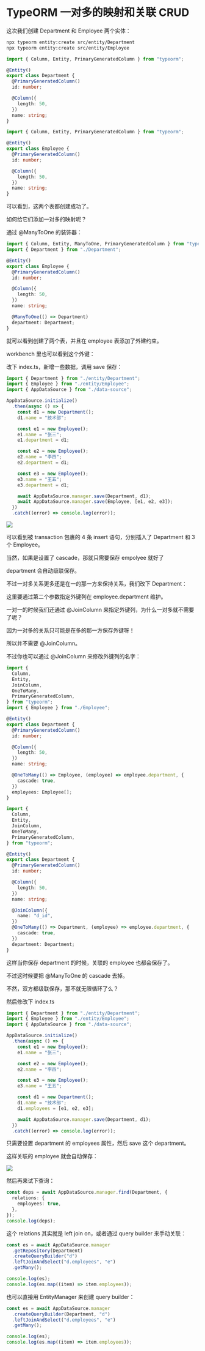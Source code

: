 # TypeORM 一对多的映射和关联 CRUD

这次我们创建 Department 和 Employee 两个实体：

```sh
npx typeorm entity:create src/entity/Department
npx typeorm entity:create src/entity/Employee
```

```ts
import { Column, Entity, PrimaryGeneratedColumn } from "typeorm";

@Entity()
export class Department {
  @PrimaryGeneratedColumn()
  id: number;

  @Column({
    length: 50,
  })
  name: string;
}
```

```ts
import { Column, Entity, PrimaryGeneratedColumn } from "typeorm";

@Entity()
export class Employee {
  @PrimaryGeneratedColumn()
  id: number;

  @Column({
    length: 50,
  })
  name: string;
}
```

可以看到，这两个表都创建成功了。

如何给它们添加一对多的映射呢？

通过 @ManyToOne 的装饰器：

```ts
import { Column, Entity, ManyToOne, PrimaryGeneratedColumn } from "typeorm";
import { Department } from "./Department";

@Entity()
export class Employee {
  @PrimaryGeneratedColumn()
  id: number;

  @Column({
    length: 50,
  })
  name: string;

  @ManyToOne(() => Department)
  department: Department;
}
```

就可以看到创建了两个表，并且在 employee 表添加了外建约束。

workbench 里也可以看到这个外键：

改下 index.ts，新增一些数据，调用 save 保存：

```ts
import { Department } from "./entity/Department";
import { Employee } from "./entity/Employee";
import { AppDataSource } from "./data-source";

AppDataSource.initialize()
  .then(async () => {
    const d1 = new Department();
    d1.name = "技术部";

    const e1 = new Employee();
    e1.name = "张三";
    e1.department = d1;

    const e2 = new Employee();
    e2.name = "李四";
    e2.department = d1;

    const e3 = new Employee();
    e3.name = "王五";
    e3.department = d1;

    await AppDataSource.manager.save(Department, d1);
    await AppDataSource.manager.save(Employee, [e1, e2, e3]);
  })
  .catch((error) => console.log(error));
```

![](./images/27.TypeORM%20一对多的映射和关联%20CRUD/分别插入了%20Department%20和%203%20个%20Employee.jpg)

可以看到被 transaction 包裹的 4 条 insert 语句，分别插入了 Department 和 3 个 Employee。

当然，如果是设置了 cascade，那就只需要保存 empolyee 就好了

department 会自动级联保存。

不过一对多关系更多还是在一的那一方来保持关系，我们改下 Department：

这里要通过第二个参数指定外键列在 employee.department 维护。

一对一的时候我们还通过 @JoinColumn 来指定外键列，为什么一对多就不需要了呢？

因为一对多的关系只可能是在多的那一方保存外键呀！

所以并不需要 @JoinColumn。

不过你也可以通过 @JoinColumn 来修改外键列的名字：

```ts
import {
  Column,
  Entity,
  JoinColumn,
  OneToMany,
  PrimaryGeneratedColumn,
} from "typeorm";
import { Employee } from "./Employee";

@Entity()
export class Department {
  @PrimaryGeneratedColumn()
  id: number;

  @Column({
    length: 50,
  })
  name: string;

  @OneToMany(() => Employee, (employee) => employee.department, {
    cascade: true,
  })
  employees: Employee[];
}
```

```ts
import {
  Column,
  Entity,
  JoinColumn,
  OneToMany,
  PrimaryGeneratedColumn,
} from "typeorm";

@Entity()
export class Department {
  @PrimaryGeneratedColumn()
  id: number;

  @Column({
    length: 50,
  })
  name: string;

  @JoinColumn({
    name: "d_id",
  })
  @OneToMany(() => Department, (employee) => employee.department, {
    cascade: true,
  })
  department: Department;
}
```

这样当你保存 department 的时候，关联的 employee 也都会保存了。

不过这时候要把 @ManyToOne 的 cascade 去掉。

不然，双方都级联保存，那不就无限循环了么？

然后修改下 index.ts

```ts
import { Department } from "./entity/Department";
import { Employee } from "./entity/Employee";
import { AppDataSource } from "./data-source";

AppDataSource.initialize()
  .then(async () => {
    const e1 = new Employee();
    e1.name = "张三";

    const e2 = new Employee();
    e2.name = "李四";

    const e3 = new Employee();
    e3.name = "王五";

    const d1 = new Department();
    d1.name = "技术部";
    d1.employees = [e1, e2, e3];

    await AppDataSource.manager.save(Department, d1);
  })
  .catch((error) => console.log(error));
```

只需要设置 department 的 employees 属性，然后 save 这个 department。

这样关联的 employee 就会自动保存：

![](./images/27.TypeORM%20一对多的映射和关联%20CRUD/自动保存.jpg)

然后再来试下查询：

```ts
const deps = await AppDataSource.manager.find(Department, {
  relations: {
    employees: true,
  },
});
console.log(deps);
```

这个 relations 其实就是 left join on，或者通过 query builder 来手动关联：

```ts
const es = await AppDataSource.manager
  .getRepository(Department)
  .createQueryBuilder("d")
  .leftJoinAndSelect("d.employees", "e")
  .getMany();

console.log(es);
console.log(es.map((item) => item.employees));
```

也可以直接用 EntityManager 来创建 query builder：

```ts
const es = await AppDataSource.manager
  .createQueryBuilder(Department, "d")
  .leftJoinAndSelect("d.employees", "e")
  .getMany();

console.log(es);
console.log(es.map((item) => item.employees));
```
